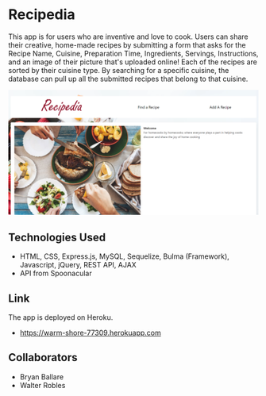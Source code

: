 # Recipedia

This app is for users who are inventive and love to cook. Users can share their creative, home-made recipes by submitting a form that asks for the Recipe Name, Cuisine, Preparation Time, Ingredients, Servings, Instructions, and an image of their picture that's uploaded online! Each of the recipes are sorted by their cuisine type. By searching for a specific cuisine, the database can pull up all the submitted recipes that belong to that cuisine.

<img src="public/image/recipedia.png">

## Technologies Used
* HTML, CSS, Express.js, MySQL, Sequelize, Bulma (Framework), Javascript, jQuery, REST API, AJAX
* API from Spoonacular

## Link
The app is deployed on Heroku.
* https://warm-shore-77309.herokuapp.com


## Collaborators
* Bryan Ballare
* Walter Robles
